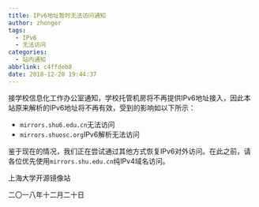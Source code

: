 ```yaml
---
title: IPv6地址暂时无法访问通知
author: zhonger
tags:
  - IPv6
  - 无法访问
categories:
  - 站内通知
abbrlink: c4ffdeb8
date: 2018-12-20 19:44:37
---
```


接学校信息化工作办公室通知，学校托管机房将不再提供IPv6地址接入，因此本站原来解析的IPv6地址将不再有效，受到的影响如以下所示：
- `mirrors.shu6.edu.cn`无法访问
- `mirrors.shuosc.org`IPv6解析无法访问

鉴于现在的情况，我们正在尝试通过其他方式恢复IPv6对外访问。在此之前，请各位优先使用`mirrors.shu.edu.cn`纯IPv4域名访问。

上海大学开源镜像站

二〇一八年十二月二十日